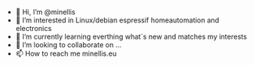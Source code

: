 - 👋 Hi, I’m @minellis
- 👀 I’m interested in Linux/debian espressif homeautomation and electronics
- 🌱 I’m currently learning everthing what´s new and matches my interests
- 💞️ I’m looking to collaborate on ...
- 📫 How to reach me minellis.eu

<!---
minellis/minellis is a ✨ special ✨ repository because its `README.md` (this file) appears on your GitHub profile.
You can click the Preview link to take a look at your changes.
--->
